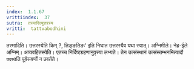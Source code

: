 ```yaml
---
index:  1.1.67
vrittiindex:  37
sutra:  तस्मादित्युत्तरस्य
vritti:  tattvabodhini 
---
```


तस्मादिति। उत्तरस्येति किम् ?, तिङ्ङतिङः' इति निघात उत्तरस्यैव यथा स्यात्। अग्निमीले। नेह-ईले अग्निम्। अव्यवहितस्येति। एतच्च निर्दिष्टग्रहणानुवृत्त्या लभ्यते। तेन उत्संस्थानं उत्संस्तम्भनमित्यादौ `उदस्थे`ति पूर्वसवर्णो न प्रवर्तते।

